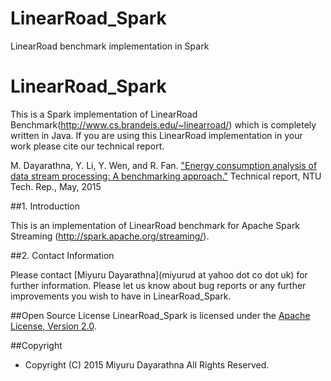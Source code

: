 # LinearRoad_Spark
LinearRoad benchmark implementation in Spark

LinearRoad_Spark
==========
This is a Spark implementation of LinearRoad Benchmark(http://www.cs.brandeis.edu/~linearroad/) which is completely written in Java. If you are using this LinearRoad implementation in your work please cite our technical report.

M. Dayarathna, Y. Li, Y. Wen, and R. Fan. ["Energy consumption analysis of data stream processing: A
benchmarking approach."](http://cap.sce.ntu.edu.sg/publication/DLWF-Technical-Report-15.pdf) Technical report, NTU Tech. Rep., May, 2015

##1. Introduction

This is an implementation of LinearRoad benchmark for Apache Spark Streaming (http://spark.apache.org/streaming/).

##2. Contact Information

Please contact [Miyuru Dayarathna](miyurud at yahoo dot co dot uk) for further information. Please let us know about bug reports or any further improvements you wish to have in LinearRoad_Spark.

##Open Source License
LinearRoad_Spark is licensed under the [Apache License, Version 2.0](http://www.apache.org/licenses/LICENSE-2.0).

##Copyright
* Copyright (C) 2015 Miyuru Dayarathna All Rights Reserved.
